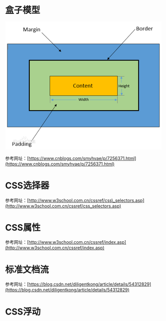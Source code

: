 # 盒子模型

![](/assets/盒子模型.png)

参考网址：[https://www.cnblogs.com/smyhvae/p/7256371.html](https://www.cnblogs.com/smyhvae/p/7256371.html)

# CSS选择器

参考网址：[http://www.w3school.com.cn/cssref/css\_selectors.asp](http://www.w3school.com.cn/cssref/css_selectors.asp)

# CSS属性

参考网址：[http://www.w3school.com.cn/cssref/index.asp](http://www.w3school.com.cn/cssref/index.asp)

# 标准文档流

参考网址：[https://blog.csdn.net/diligentkong/article/details/54312829](https://blog.csdn.net/diligentkong/article/details/54312829)

# CSS浮动





